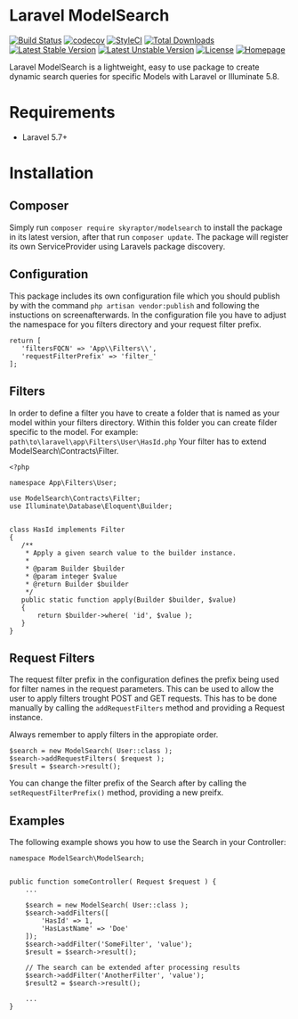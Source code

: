 # Laravel ModelSearch
[![Build Status](https://travis-ci.org/bumbummen99/laravel-modelsearch.png?branch=master)](https://travis-ci.org/bumbummen99/laravel-modelsearch)
[![codecov](https://codecov.io/gh/bumbummen99/laravel-modelsearch/branch/master/graph/badge.svg)](https://codecov.io/gh/bumbummen99/laravel-modelsearch)
[![StyleCI](https://styleci.io/repos/159666547/shield?branch=master)](https://styleci.io/repos/159666547)
[![Total Downloads](https://poser.pugx.org/skyraptor/modelsearch/downloads.png)](https://packagist.org/packages/skyraptor/modelsearch)
[![Latest Stable Version](https://poser.pugx.org/skyraptor/modelsearch/v/stable)](https://packagist.org/packages/skyraptor/modelsearch)
[![Latest Unstable Version](https://poser.pugx.org/skyraptor/modelsearch/v/unstable)](https://packagist.org/packages/skyraptor/modelsearch)
[![License](https://poser.pugx.org/skyraptor/modelsearch/license)](https://packagist.org/packages/skyraptor/modelsearch)
[![Homepage](https://img.shields.io/badge/homepage-skyraptor.eu-informational.svg?style=flat&logo=appveyor)](https://skyraptor.eu)

 Laravel ModelSearch is a lightweight, easy to use package to create dynamic search queries for specific Models with Laravel or Illuminate 5.8.

 # Requirements
 - Laravel 5.7+

 # Installation
 ## Composer

 Simply run ```composer require skyraptor/modelsearch``` to install the package in its latest version, after that run ```composer update```. The package will register its own ServiceProvider using Laravels package discovery.

## Configuration

 This package includes its own configuration file which you should publish by with the command ```php artisan vendor:publish``` and following the instuctions on screenafterwards. In the configuration file you have to adjust the namespace for you filters directory and your request filter prefix.

 ```
return [
    'filtersFQCN' => 'App\\Filters\\',
    'requestFilterPrefix' => 'filter_'
];
 ```

## Filters

 In order to define a filter you have to create a folder that is named as your model within your filters directory. Within this folder you can create filder specific to the model.
 For example:   
 ```path\to\laravel\app\Filters\User\HasId.php```
 Your filter has to extend ModelSearch\Contracts\Filter.

 ```
 <?php

namespace App\Filters\User;

use ModelSearch\Contracts\Filter;
use Illuminate\Database\Eloquent\Builder;


class HasId implements Filter
{
    /**
     * Apply a given search value to the builder instance.
     *
     * @param Builder $builder
     * @param integer $value
     * @return Builder $builder
     */
    public static function apply(Builder $builder, $value)
    {
        return $builder->where( 'id', $value );
    }
}
 ```


## Request Filters
 The request filter prefix  in the configuration defines the prefix being used for filter names in the request parameters. This can be used to allow the user to apply filters trought POST and GET requests. This has to be done manually by calling the ```addRequestFilters``` method and providing a Request instance.

 Always remember to apply filters in the appropiate order.
 ```
 $search = new ModelSearch( User::class );
 $search->addRequestFilters( $request );
 $result = $search->result();
 ```

You can change the filter prefix of the Search after by calling the ```setRequestFilterPrefix()``` method, providing a new preifx.

## Examples

The following example shows you how to use the Search in your Controller:

```
namespace ModelSearch\ModelSearch;


public function someController( Request $request ) {
    ...

    $search = new ModelSearch( User::class );
    $search->addFilters([
        'HasId' => 1,
        'HasLastName' => 'Doe'
    ]);
    $search->addFilter('SomeFilter', 'value');
    $result = $search->result();

    // The search can be extended after processing results
    $search->addFilter('AnotherFilter', 'value');
    $result2 = $search->result();

    ...
}
```